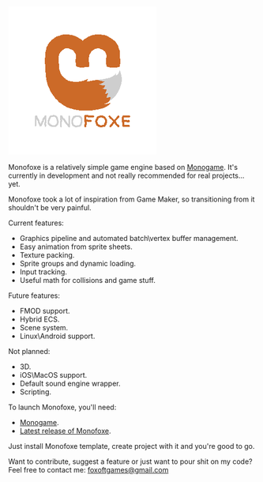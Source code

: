 ![logo](logo/logo_transparent.png)

Monofoxe is a relatively simple game engine based on [Monogame](http://monogame.net).
It's currently in development and not really recommended for real projects... yet.

Monofoxe took a lot of inspiration from Game Maker, so transitioning from it shouldn't be very painful.

Current features:

* Graphics pipeline and automated batch\vertex buffer management.
* Easy animation from sprite sheets.
* Texture packing.
* Sprite groups and dynamic loading.
* Input tracking.
* Useful math for collisions and game stuff.

Future features:

* FMOD support.
* Hybrid ECS.
* Scene system.
* Linux\Android support.

Not planned:

* 3D.
* iOS\MacOS support.
* Default sound engine wrapper.
* Scripting.

To launch Monofoxe, you'll need:

* [Monogame](http://monogame.net).
* [Latest release of Monofoxe](https://bitbucket.org/gnFur/monofoxe/downloads/MonofoxeDesktopGL.zip).

Just install Monofoxe template, create project with it and you're good to go.

Want to contribute, suggest a feature or just want to pour shit on my code? Feel free to contact me: foxoftgames@gmail.com


